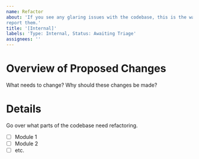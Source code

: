 ```yaml
---
name: Refactor
about: 'If you see any glaring issues with the codebase, this is the way to
report them.'
title: '[Internal]'
labels: 'Type: Internal, Status: Awaiting Triage'
assignees: ''
---
```


# Overview of Proposed Changes

What needs to change? Why should these changes be made?

# Details

Go over what parts of the codebase need refactoring.

- [ ] Module 1
- [ ] Module 2
- [ ] etc.
